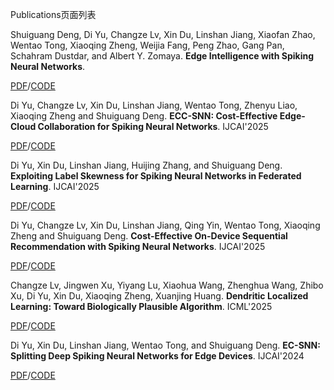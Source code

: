Publications页面列表

Shuiguang Deng, Di Yu, Changze Lv, Xin Du, Linshan Jiang, Xiaofan Zhao, Wentao Tong, Xiaoqing Zheng, Weijia Fang, Peng Zhao, Gang Pan, Schahram Dustdar, and Albert Y. Zomaya. **Edge Intelligence with Spiking Neural Networks**. 

[PDF](https://arxiv.org/pdf/2507.14069)/[CODE](https://github.com/zju-bis/edgesnn-survey)

Di Yu, Changze Lv, Xin Du, Linshan Jiang, Wentao Tong, Zhenyu Liao, Xiaoqing
Zheng and Shuiguang Deng. **ECC-SNN: Cost-Effective Edge-Cloud Collaboration for Spiking Neural Networks**. IJCAI'2025

[PDF](https://arxiv.org/pdf/2505.20835)/[CODE](https://github.com/AmazingDD/ECC-SNN)

Di Yu, Xin Du, Linshan Jiang, Huijing Zhang, and Shuiguang Deng. **Exploiting Label Skewness for Spiking Neural Networks in Federated Learning**. IJCAI'2025

[PDF](https://arxiv.org/pdf/2412.17305)/[CODE](https://github.com/AmazingDD/FedLEC)

Di Yu, Changze Lv, Xin Du, Linshan Jiang, Qing Yin, Wentao Tong, Xiaoqing
Zheng and Shuiguang Deng. **Cost-Effective On-Device Sequential Recommendation with Spiking Neural Networks**. IJCAI'2025

[PDF]()/[CODE](https://github.com/AmazingDD/serenRec)

Changze Lv, Jingwen Xu, Yiyang Lu, Xiaohua Wang, Zhenghua Wang, Zhibo Xu, Di Yu, Xin Du, Xiaoqing Zheng, Xuanjing Huang. **Dendritic Localized Learning: Toward Biologically Plausible Algorithm**. ICML'2025

[PDF](https://arxiv.org/pdf/2501.09976)/[CODE](https://github.com/Lvchangze/Dendritic-Localized-Learning)

Di Yu, Xin Du, Linshan Jiang, Wentao Tong, and Shuiguang Deng. **EC-SNN: Splitting Deep Spiking Neural Networks for Edge Devices**. IJCAI'2024

[PDF](https://www.ijcai.org/proceedings/2024/0596.pdf)/[CODE](https://github.com/AmazingDD/EC-SNN)